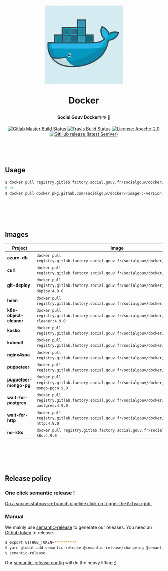 <h1 align="center">
  <img src="https://github.com/SocialGouv/docker/raw/master/.github/docker.gif" width="250"/>
  <p align="center">Docker</p>
  <p align="center" style="font-size: 0.5em">Social Gouv Docker✨✨ 🐋</p>
</h1>

<p align="center">
  <a href="https://gitlab.factory.social.gouv.fr/SocialGouv/docker/pipelines"><img src="https://gitlab.factory.social.gouv.fr/SocialGouv/docker/badges/master/pipeline.svg" alt="Gitlab Master Build Status"></a>
  <a href="https://travis-ci.com/SocialGouv/docker"><img src="https://travis-ci.com/SocialGouv/docker.svg?branch=master" alt="Travis Build Status"></a>
  <a href="https://opensource.org/licenses/Apache-2.0"><img src="https://img.shields.io/badge/License-Apache--2.0-yellow.svg" alt="License: Apache-2.0"></a>
  <a href="https://github.com/SocialGouv/docker/releases "><img alt="GitHub release (latest SemVer)" src="https://img.shields.io/github/v/release/SocialGouv/docker?sort=semver"></a>
</p>

<br>
<br>
<br>

## Usage

```sh
$ docker pull registry.gitlab.factory.social.gouv.fr/socialgouv/docker/<image>:<version>
# or
$ docker pull docker.pkg.github.com/socialgouv/docker/<image>:<version>
```

<br>
<br>
<br>
<br>

## Images

| Project                | Image                                                                                           | Links                                                                                       |
| ---------------------- | ----------------------------------------------------------------------------------------------- | ------------------------------------------------------------------------------------------- |
| **azure-db**           | `docker pull registry.gitlab.factory.social.gouv.fr/socialgouv/docker/azure-db:4.9.0`           | [![README](https://img.shields.io/badge/README--green.svg)](./azure-db/README.md)           |
| **curl**               | `docker pull registry.gitlab.factory.social.gouv.fr/socialgouv/docker/curl:4.9.0`               | [![README](https://img.shields.io/badge/README--green.svg)](./curl/README.md)               |
| **git-deploy**         | `docker pull registry.gitlab.factory.social.gouv.fr/socialgouv/docker/git-deploy:4.9.0`         | [![README](https://img.shields.io/badge/README--green.svg)](./git-deploy/README.md)         |
| **helm**               | `docker pull registry.gitlab.factory.social.gouv.fr/socialgouv/docker/helm:4.9.0`               | [![README](https://img.shields.io/badge/README--green.svg)](./helm/README.md)               |
| **k8s-object-cleaner** | `docker pull registry.gitlab.factory.social.gouv.fr/socialgouv/docker/k8s-object-cleaner:4.9.0` | [![README](https://img.shields.io/badge/README--green.svg)](./k8s-object-cleaner/README.md) |
| **kosko**              | `docker pull registry.gitlab.factory.social.gouv.fr/socialgouv/docker/kosko:4.9.0`              | [![README](https://img.shields.io/badge/README--green.svg)](./kosko/README.md)              |
| **kubectl**            | `docker pull registry.gitlab.factory.social.gouv.fr/socialgouv/docker/kubectl:4.9.0`            | [![README](https://img.shields.io/badge/README--green.svg)](./kubectl/README.md)            |
| **nginx4spa**          | `docker pull registry.gitlab.factory.social.gouv.fr/socialgouv/docker/nginx4spa:4.9.0`          | [![README](https://img.shields.io/badge/README--green.svg)](./nginx4spa/README.md)          |
| **puppeteer**          | `docker pull registry.gitlab.factory.social.gouv.fr/socialgouv/docker/puppeteer:4.9.0`          | [![README](https://img.shields.io/badge/README--green.svg)](./puppeteer/README.md)          |
| **puppeteer-mongo-pg** | `docker pull registry.gitlab.factory.social.gouv.fr/socialgouv/docker/puppeteer-mongo-pg:4.9.0` | [![README](https://img.shields.io/badge/README--green.svg)](./puppeteer-mongo-pg/README.md) |
| **wait-for-postgres**  | `docker pull registry.gitlab.factory.social.gouv.fr/socialgouv/docker/wait-for-postgres:4.9.0`  | [![README](https://img.shields.io/badge/README--green.svg)](./wait-for-postgres/README.md)  |
| **wait-for-http**      | `docker pull registry.gitlab.factory.social.gouv.fr/socialgouv/docker/wait-for-http:4.9.0`      | [![README](https://img.shields.io/badge/README--green.svg)](./wait-for-http/README.md)      |
| **no-k8s**             | `docker pull registry.gitlab.factory.social.gouv.fr/socialgouv/docker/no-k8s:4.9.0`             | [![README](https://img.shields.io/badge/README--green.svg)](./no-k8s/README.md)             |

<br>
<br>
<br>
<br>

## Release policy

### One click semantic release !

[On a successful `master` branch pipeline click on trigger the `Release` job.](https://gitlab.factory.social.gouv.fr/SocialGouv/docker/pipelines)

### Manual

We mainly use [semantic-release](https://github.com/semantic-release/semantic-release) to generate our releases.
You need an [Github token](https://github.com/settings/tokens/new) to release.

```sh
$ export GITHUB_TOKEN=**********
$ yarn global add semantic-release @semantic-release/changelog @semantic-release/git
$ semantic-release
```

Our [semantic-release config](./.releaserc.yml) will do the heavy lifting ;)
